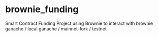 # brownie_funding
Smart Contract Funding Project using Brownie to interact with brownie ganache / local ganache / mainnet-fork / testnet
